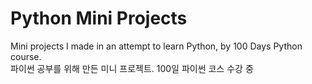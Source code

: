 # Python Mini Projects
<p>
Mini projects I made in an attempt to learn Python, by 100 Days Python course.
<br>
파이썬 공부를 위해 만든 미니 프로젝트. 100일 파이썬 코스 수강 중
</p>
